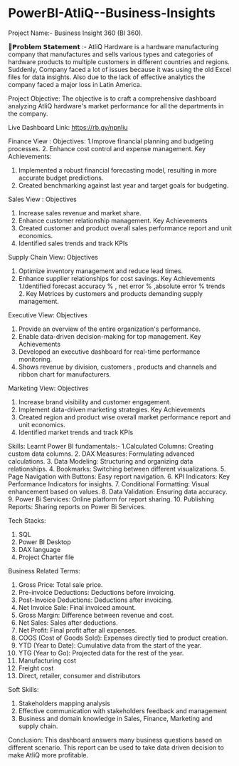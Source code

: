 # PowerBI-AtliQ--Business-Insights
Project Name:- Business Insight 360 (BI 360).

🎯𝗣𝗿𝗼𝗯𝗹𝗲𝗺 𝗦𝘁𝗮𝘁𝗲𝗺𝗲𝗻𝘁 :- AtliQ Hardware is a hardware manufacturing company that manufactures and sells various types and categories of hardware products to multiple customers in different countries and regions. Suddenly, Company faced a lot of issues because it was using the old Excel files for data insights. Also due to the lack of effective analytics the company faced a major loss in Latin America.

Project Objective:
The objective is to craft a comprehensive dashboard analyzing AtliQ hardware's market performance for all the departments in the company.

Live Dashboard Link: https://rb.gy/npnliu

Finance View :
Objectives:
1.Improve financial planning and budgeting processes.
2. Enhance cost control and expense management.
Key Achievements:
1.	Implemented a robust financial forecasting model, resulting in more accurate budget predictions.
2.	Created benchmarking against last year and target goals for budgeting.
   
Sales View :
Objectives
1.	Increase sales revenue and market share.
2.	Enhance customer relationship management.
Key Achievements
1.	Created customer and product overall sales performance report and unit economics.
2.	Identified sales trends and track KPIs

Supply Chain View:
Objectives
1.	Optimize inventory management and reduce lead times.
2.	Enhance supplier relationships for cost savings.
Key Achievements
1.Identified forecast accuracy % , net error % ,absolute error % trends 2. Key Metrices by customers and products demanding supply management.

Executive View:
Objectives
1.	Provide an overview of the entire organization's performance.
2.	Enable data-driven decision-making for top management.
Key Achievements
1.	Developed an executive dashboard for real-time performance monitoring.
2.	Shows revenue by division, customers , products and channels and ribbon chart for manufacturers.

Marketing View:
Objectives
1.	Increase brand visibility and customer engagement.
2.	Implement data-driven marketing strategies.
Key Achievements
1.	Created region and product wise overall market performance report and unit economics.
2.	Identified market trends and track KPIs

Skills:
Learnt Power BI fundamentals:-
1.Calculated Columns: Creating custom data columns.
2. DAX Measures: Formulating advanced calculations.
3. Data Modeling: Structuring and organizing data relationships.
4. Bookmarks: Switching between different visualizations.
5. Page Navigation with Buttons: Easy report navigation.
6. KPI Indicators: Key Performance Indicators for insights.
7. Conditional Formatting: Visual enhancement based on values.
8.  Data Validation: Ensuring data accuracy.
9.  Power Bi Services: Online platform for report sharing.
10.  Publishing Reports: Sharing reports on Power Bi Services.

Tech Stacks:
1.	SQL
2.	Power BI Desktop
3.	DAX language
4.	Project Charter file

Business Related Terms:
1. Gross Price: Total sale price.
2. Pre-invoice Deductions: Deductions before invoicing.
3. Post-Invoice Deductions: Deductions after invoicing.
4. Net Invoice Sale: Final invoiced amount.
5. Gross Margin: Difference between revenue and cost.
6. Net Sales: Sales after deductions.
7. Net Profit: Final profit after all expenses.
8. COGS (Cost of Goods Sold): Expenses directly tied to product creation.
10. YTD (Year to Date): Cumulative data from the start of the year.
11. YTG (Year to Go): Projected data for the rest of the year.
12. Manufacturing cost
13. Freight cost
14. Direct, retailer, consumer and distributors

Soft Skills:
1.	Stakeholders mapping analysis
2.	Effective communication with stakeholders feedback and management
3.	Business and domain knowledge in Sales, Finance, Marketing and supply chain.

Conclusion:
This dashboard answers many business questions based on different scenario.
This report can be used to take data driven decision to make AtliQ more profitable.
